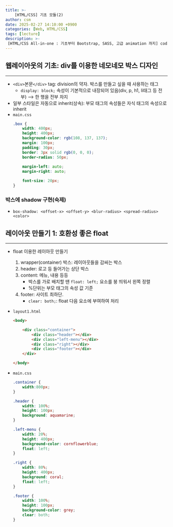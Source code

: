```yaml
---
title: >-
    [HTML/CSS] 기초 모듈(2)
author: csm
date: 2025-02-27 14:10:00 +0900
categories: [Web, HTML/CSS]
tags: [lecture]
description: >-
 [HTML/CSS All-in-one : 기초부터 Bootstrap, SASS, 고급 animation 까지] codingapple.com
---
```


## 웹레이아웃의 기초: div를 이용한 네모네모 박스 디자인
---
- `<div>`본문`</div>` tag: division의 약자. 박스를 만들고 싶을 때 사용하는 태그
    - `display: block;` 속성이 기본적으로 내장되어 있음(div, p, h1, li태그 등 전부) ⟶ 한 행을 전부 차지
- 일부 스타일은 자동으로 inherit(상속): 부모 태그의 속성들은 자식 태그의 속성으로 inherit 
- `main.css`
    ```css
    .box {
        width: 400px;
        height: 400px;
        background-color: rgb(108, 137, 137);
        margin: 100px;
        padding: 30px;
        border: 3px solid rgb(0, 0, 0);
        border-radius: 50px;
        
        margin-left: auto;
        margin-right: auto;

        font-size: 20px;
    }
    ```

### 박스에 shadow 구현(숙제)
- `box-shadow: <offset-x> <offset-y> <blur-radius> <spread-radius> <color>`

## 레이아웃 만들기 1: 호환성 좋은 float
---
- float 이용한 레이아웃 만들기
    1. wrapper(container) 박스: 레이아웃들을 감싸는 박스
    2. header: 로고 등 들어가는 상단 박스
    3. content: 메뉴, 내용 등등
        - 박스를 가로 배치할 땐 `float: left;` 요소를 붕 띄워서 왼쪽 정렬
        - %단위는 부모 태그의 속성 값 기준
    4. footer: 사이트 최하단. 
        - `clear: both;`: float 다음 요소에 부여하여 처리
- `layout1.html` 
    ```html
    <body>

        <div class="container">
            <div class="header"></div>
            <div class="left-menu"></div>
            <div class="right"></div>
            <div class="footer"></div>
        </div>

    </body>
    ```  

- `main.css`
    ```css
    .container {
        width:800px;
    }

    .header {
        width: 100%;
        height: 100px;
        background: aquamarine;
    }

    .left-menu {
        width: 20%;
        height: 400px;
        background-color: cornflowerblue;
        float: left;
    }

    .right {
        width: 80%;
        height: 400px;
        background: coral;
        float: left;
    }

    .footer {
        width: 100%;
        height: 100px;
        background-color: grey;
        clear: both;
    }
    ```
